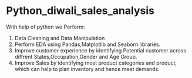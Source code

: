# Python_diwali_sales_analysis
With help of python we Perform:
1. Data Cleaning and Data Manipulation
2. Perform EDA using Pandas,Matplotlib and Seaborn libraries.
3. Improve customer experience by identifying Potential customer across diffrent States,Occupation,Gender and Age Group.
4. Improve Sales by identifying most product categories and product, which can help to plan inventory and hence meet demands.
